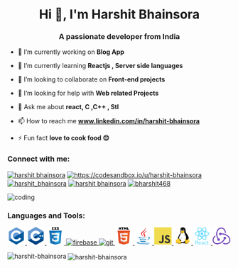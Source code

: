<h1 align="center">Hi 👋, I'm Harshit Bhainsora</h1>
<h3 align="center">A passionate developer from India</h3>

- 🔭 I’m currently working on **Blog App**

- 🌱 I’m currently learning **Reactjs , Server side languages**

- 👯 I’m looking to collaborate on **Front-end projects**

- 🤝 I’m looking for help with **Web related Projects**

- 💬 Ask me about **react, C ,C++ , Stl**

- 📫 How to reach me **www.linkedin.com/in/harshit-bhainsora**

- ⚡ Fun fact **love to cook food 😊**

<h3 align="left">Connect with me:</h3>
<p align="left">
<a href="https://linkedin.com/in/harshit-bhainsora" target="blank"><img align="center" src="https://raw.githubusercontent.com/rahuldkjain/github-profile-readme-generator/master/src/images/icons/Social/linked-in-alt.svg" alt="harshit bhainsora" height="30" width="40" /></a>
<a href="https://codesandbox.com/https://codesandbox.io/u/harshit-bhainsora" target="blank"><img align="center" src="https://raw.githubusercontent.com/rahuldkjain/github-profile-readme-generator/master/src/images/icons/Social/codesandbox.svg" alt="https://codesandbox.io/u/harshit-bhainsora" height="30" width="40" /></a>
<a href="https://instagram.com/harshit_bhainsora" target="blank"><img align="center" src="https://raw.githubusercontent.com/rahuldkjain/github-profile-readme-generator/master/src/images/icons/Social/instagram.svg" alt="harshit_bhainsora" height="30" width="40" /></a>
<a href="https://www.hackerrank.com/bharshit468" target="blank"><img align="center" src="https://raw.githubusercontent.com/rahuldkjain/github-profile-readme-generator/master/src/images/icons/Social/hackerrank.svg" alt="harshit bhainsora" height="30" width="40" /></a>
<a href="https://auth.geeksforgeeks.org/user/bharshit468" target="blank"><img align="center" src="https://raw.githubusercontent.com/rahuldkjain/github-profile-readme-generator/master/src/images/icons/Social/geeks-for-geeks.svg" alt="bharshit468" height="30" width="40" /></a>
</p>


<img height=300px width=600px src="https://github.com/abhisheknaiidu/abhisheknaiidu/raw/master/code.gif?raw=true" alt="coding"/> 

<h3 align="left">Languages and Tools:</h3>
<p align="left"> <a href="https://www.cprogramming.com/" target="_blank" rel="noreferrer"> <img src="https://raw.githubusercontent.com/devicons/devicon/master/icons/c/c-original.svg" alt="c" width="40" height="40"/> </a> <a href="https://www.w3schools.com/cpp/" target="_blank" rel="noreferrer"> <img src="https://raw.githubusercontent.com/devicons/devicon/master/icons/cplusplus/cplusplus-original.svg" alt="cplusplus" width="40" height="40"/> </a> <a href="https://www.w3schools.com/css/" target="_blank" rel="noreferrer"> <img src="https://raw.githubusercontent.com/devicons/devicon/master/icons/css3/css3-original-wordmark.svg" alt="css3" width="40" height="40"/> </a> <a href="https://firebase.google.com/" target="_blank" rel="noreferrer"> <img src="https://www.vectorlogo.zone/logos/firebase/firebase-icon.svg" alt="firebase" width="40" height="40"/> </a> <a href="https://git-scm.com/" target="_blank" rel="noreferrer"> <img src="https://www.vectorlogo.zone/logos/git-scm/git-scm-icon.svg" alt="git" width="40" height="40"/> </a> <a href="https://www.w3.org/html/" target="_blank" rel="noreferrer"> <img src="https://raw.githubusercontent.com/devicons/devicon/master/icons/html5/html5-original-wordmark.svg" alt="html5" width="40" height="40"/> </a> <a href="https://www.java.com" target="_blank" rel="noreferrer"> <img src="https://raw.githubusercontent.com/devicons/devicon/master/icons/java/java-original.svg" alt="java" width="40" height="40"/> </a> <a href="https://developer.mozilla.org/en-US/docs/Web/JavaScript" target="_blank" rel="noreferrer"> <img src="https://raw.githubusercontent.com/devicons/devicon/master/icons/javascript/javascript-original.svg" alt="javascript" width="40" height="40"/> </a> <a href="https://www.linux.org/" target="_blank" rel="noreferrer"> <img src="https://raw.githubusercontent.com/devicons/devicon/master/icons/linux/linux-original.svg" alt="linux" width="40" height="40"/> </a> <a href="https://reactjs.org/" target="_blank" rel="noreferrer"> <img src="https://raw.githubusercontent.com/devicons/devicon/master/icons/react/react-original-wordmark.svg" alt="react" width="40" height="40"/> </a> <a href="https://redux.js.org" target="_blank" rel="noreferrer"> <img src="https://raw.githubusercontent.com/devicons/devicon/master/icons/redux/redux-original.svg" alt="redux" width="40" height="40"/> </a> </p>


<p><img align="left" src="https://github-readme-stats.vercel.app/api/top-langs?username=harshit-bhainsora&show_icons=true&locale=en&layout=compact" alt="harshit-bhainsora" /></p>

<p>&nbsp;<img align="center" src="https://github-readme-stats.vercel.app/api?username=harshit-bhainsora&show_icons=true&locale=en" alt="harshit-bhainsora" /></p>
